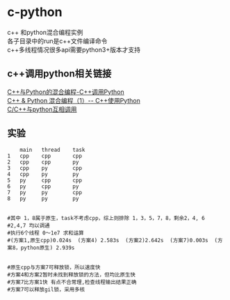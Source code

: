 # c-python
c++ 和python混合编程实例  
各子目录中的run是c++文件编译命令  
c++多线程情况很多api需要python3+版本才支持
## c++调用python相关链接
[C++与Python的混合编程-C++调用Python](https://www.jianshu.com/p/ce26bfc7474f)  
[C++ & Python 混合编程（1）-- C++使用Python](https://blog.csdn.net/zizi7/article/details/79098097)  
[C/C++与python互相调用](https://blog.csdn.net/u012234115/article/details/50210835)


## 实验
```
    main   thread    task   
1   cpp    cpp       cpp     
2   cpp    cpp       py
3   cpp    py        cpp
4   cpp    py        py
5   py     cpp       cpp
6   py     cpp       py
7   py     py        cpp
8   py     py        py


#其中 1，8属于原生，task不考虑cpp，综上则排除 1，3，5，7，8，剩余2，4, 6
#2,4,7 均以调通
#执行6个线程 0～1e7 求和运算  
#(方案1,原生cpp)0.024s  (方案4) 2.583s  (方案2)2.642s  (方案7)0.003s  (方案8，python原生) 2.939s


#原生cpp与方案7可释放锁，所以速度快
#方案4和方案2暂时未找到释放锁的方法，但均比原生快
#方案7比方案1快 有点不合常理,检查线程输出结果正确
#方案7可以释放gil锁，采用多核

```
